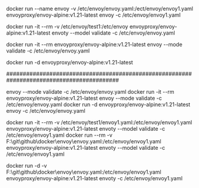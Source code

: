 docker run --name envoy -v /etc/envoy/envoy.yaml:/ect/envoy/envoy1.yaml envoyproxy/envoy-alpine:v1.21-latest envoy -c /etc/envoy/envoy1.yaml


docker run  -it --rm -v /etc/envoy/test1:/etc/envoy  envoyproxy/envoy-alpine:v1.21-latest envoty --model validate -c /etc/envoy/envoy.yaml



docker run  -it --rm envoyproxy/envoy-alpine:v1.21-latest envoy --mode validate -c /etc/envoy/envoy.yaml


docker run  -d envoyproxy/envoy-alpine:v1.21-latest




##########################################################################################

envoy --mode validate -c /etc/envoy/envoy.yaml
docker run  -it --rm envoyproxy/envoy-alpine:v1.21-latest envoy --mode validate -c /etc/envoy/envoy.yaml
docker run -d envoyproxy/envoy-alpine:v1.21-latest envoy -c /etc/envoy/envoy.yaml


docker run  -it --rm -v /etc/envoy/test1/envoy1.yaml:/etc/envoy/envoy1.yaml  envoyproxy/envoy-alpine:v1.21-latest envoty --model validate -c /etc/envoy/envoy1.yaml
docker run  --rm -v F:\git\github\docker\envoy\envoy.yaml:/etc/envoy/envoy1.yaml  envoyproxy/envoy-alpine:v1.21-latest envoty --model validate -c /etc/envoy/envoy1.yaml

docker run  -d -v F:\git\github\docker\envoy\envoy.yaml:/etc/envoy/envoy1.yaml  envoyproxy/envoy-alpine:v1.21-latest envoty -c /etc/envoy/envoy1.yaml
